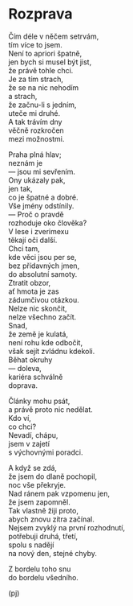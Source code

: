 Rozprava  
========  
  
Čím déle v něčem setrvám,  
tím více to jsem.  
Není to apriori špatně,  
jen bych si musel být jist,  
že právě tohle chci.  
Je za tím strach,  
že se na nic nehodím  
a strach,  
že začnu-li s jedním,  
uteče mi druhé.  
A tak trávím dny  
věčně rozkročen  
mezi možnostmi.  
  
Praha plná hlav;  
neznám je  
— jsou mi sevřením.  
Ony ukázaly pak,  
jen tak,  
co je špatné a dobré.  
Vše jmény odstínily.  
 — Proč o pravdě  
rozhoduje oko člověka?  
V lese i zverimexu  
těkají oči další.  
Chci tam,  
kde věci jsou per se,  
bez přídavných jmen,  
do absolutní samoty.  
Ztratit obzor,  
ať hmota je zas  
zádumčivou otázkou.  
Nelze nic skončit,  
nelze všechno začít.  
Snad,  
že země je kulatá,  
není rohu kde odbočit,  
však sejít zvládnu kdekoli.  
Běhat okruhy  
— doleva,  
kariéra schválně  
doprava.

Články mohu psát,  
a právě proto nic nedělat.  
Kdo ví,  
co chci?  
Nevadí, chápu,  
jsem v zajetí  
s výchovnými poradci.  
  
A když se zdá,  
že jsem do dlaně pochopil,  
noc vše překryje.  
Nad ránem pak vzpomenu jen,  
že jsem zapomněl.  
Tak vlastně žiji proto,  
abych znovu zítra začínal.  
Nejsem zvyklý na první rozhodnutí,  
potřebuji druhá, třetí,  
spolu s nadějí  
na nový den, stejné chyby.  
  
Z bordelu toho snu  
do bordelu všedního.  
  
(pj)  
  
